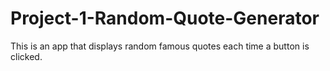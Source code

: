 # Project-1-Random-Quote-Generator
This is an app that displays random famous quotes each time a button is clicked.
